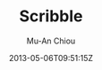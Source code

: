 ---
title: "Scribble"
github: https://github.com/muan/scribble
demo: http://scribble.muan.co/
author: Mu-An Chiou
ssg:
  - Jekyll
cms:
  - No Cms
date: 2013-05-06T09:51:15Z
github_branch: gh-pages
description: ":tomato: A Jekyll theme."
stale: true
---